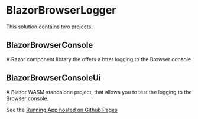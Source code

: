 # BlazorBrowserLogger

This solution contains two projects.

## BlazorBrowserConsole

A Razor component library the offers a btter logging to the Browser console

## BlazorBrowserConsoleUi

A Blazor WASM standalone project, that allows you to test the logging to the Browser console.

See the <a href="https://stanbeamish.github.io/BlazorBrowserLogger/" target="_blank">Running App hosted on Github Pages</a>
